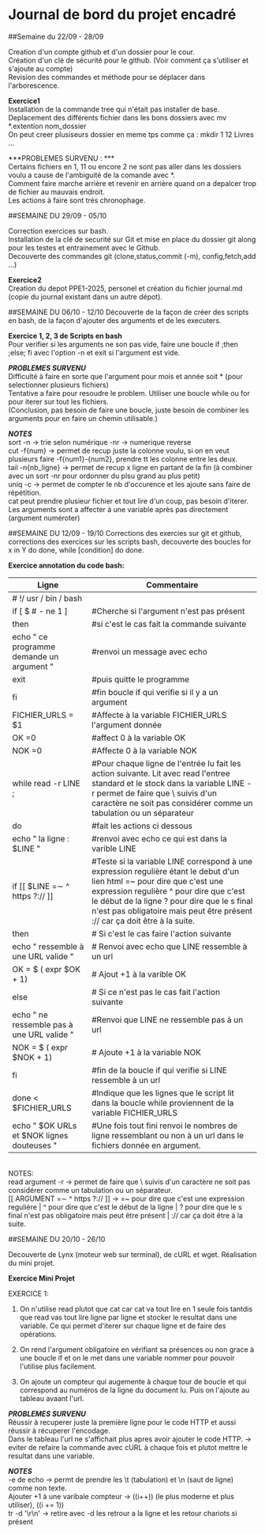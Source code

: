 # Journal de bord du projet encadré
 
##Semaine du 22/09 - 28/09

Creation d'un compte github et d'un dossier pour le cour.<br />
Création d'un clé de sécurité pour le github. (Voir comment ça s'utiliser et s'ajoute au compte) <br />
Revision des commandes et méthode pour se déplacer dans l'arborescence.<br />

**Exercice1**<br />
  Installation de la commande tree qui n'était pas installer de base. <br />
  Deplacement des différents fichier dans les bons dossiers avec mv *.extention nom_dossier<br />
   On peut creer plusiseurs dossier en meme tps comme ça : mkdir 1 12 Livres ...<br />

   ***PROBLEMES SURVENU : ***<br />
   Certains fichiers en 1, 11 ou encore 2 ne sont pas aller dans les dossiers voulu a cause de l'ambiguité de la comande avec *. <br />
   Comment faire marche arrière et revenir en arrière quand on a depalcer trop de fichier au mauvais endroit.<br />
   Les actions à faire sont trés chronophage.<br />

##SEMAINE DU 29/09 - 05/10 

  Correction exercices sur bash.<br />
  Installation de la clé de securité sur Git et mise en place du dossier git along pour les testes et entrainement avec le Github.<br />
  Decouverte des commandes git (clone,status,commit (-m), config,fetch,add ...)<br />

**Exercice2**<br />
 Creation du depot PPE1-2025, personel et création du fichier journal.md (copie du journal existant dans un autre dépot).<br />

##SEMAINE DU 06/10 - 12/10
 Découverte de la façon de créer des scripts en bash, de la façon d'ajouter des arguments et de les executers.<br />

**Exercice 1, 2, 3 de Scripts en bash**<br />
 Pour verifier si les arguments ne son pas vide, faire une boucle if ;then ;else; fi avec l'option -n et exit si l'argument est vide.<br />

  ***PROBLEMES SURVENU***<br />
  Difficulté à faire en sorte que l'argument pour mois et année soit * (pour selectionner plusieurs fichiers)<br />
  Tentative a faire pour resoudre le problem. Utiliser une boucle while ou for pour iterer sur tout les fichiers.<br />
  (Conclusion, pas besoin de faire une boucle, juste besoin de combiner les arguments pour en faire un chemin utilisable.)<br />
  
 ***NOTES***<br />
  sort -n -> trie selon numérique -nr -> numerique reverse<br />
  cut -f{num} -> permet de recup juste la colonne voulu, si on en veut plusieurs faire  -f{num1}-{num2}, prendre tt les colonne entre les deux.<br />
  tail -n{nb_ligne} -> permet de recup x ligne en partant de la fin (à combiner avec un sort -nr pour ordonner du plsu grand au plus petit)<br />
  uniq -c -> permet de compter le nb d'occurence et les ajoute sans faire de répétition.<br />
  cat peut prendre plusieur fichier et tout lire d'un coup, pas besoin d'iterer.<br />
  Les arguments sont a affecter à  une variable après pas directement (argument numéroter) <br />

##SEMAINE DU 12/09 - 19/10
  Corrections des exercies sur git et github, corrections des exercices sur les scripts bash, decouverte des boucles for x in Y do done, while [condition] do done.

  **Exercice annotation du code bash:**<br />

  | Ligne                                      | Commentaire                                                                                                                                                                                                                                                                                         |
|--------------------------------------------|-----------------------------------------------------------------------------------------------------------------------------------------------------------------------------------------------------------------------------------------------------------------------------------------------------|
| # !/ usr / bin / bash                      |                                                                                                                                                                                                                                                                                                     |
| if [ $ # - ne 1 ]                          | #Cherche si l'argument n'est pas présent                                                                                                                                                                                                                                                            |
| then                                       | #si c'est le cas fait la commande suivante                                                                                                                                                                                                                                                          |
| echo " ce programme demande un argument "  | #renvoi un message avec echo                                                                                                                                                                                                                                                                        |
| exit                                       | #puis quitte le programme                                                                                                                                                                                                                                                                           |
| fi                                         | #fin boucle if qui verifie si il y a un argument                                                                                                                                                                                                                                                    |
| FICHIER_URLS = $1                          | #Affecte à la variable FICHIER_URLS l'argument donnée                                                                                                                                                                                                                                               |
| OK =0                                      | #affect 0 à la variable OK                                                                                                                                                                                                                                                                          |
| NOK =0                                     | #Affecte 0 à la variable NOK                                                                                                                                                                                                                                                                        |
| while read -r LINE ;                       | #Pour chaque ligne de l'entrée lu fait les action suivante.  Lit avec read l'entree standard et le stock dans la variable LINE  -r permet de faire que \ suivis d'un caractère ne soit pas considérer comme un tabulation ou un séparateur                                                          |
| do                                         | #fait les actions ci dessous                                                                                                                                                                                                                                                                        |
| echo " la ligne : $LINE "                  | #renvoi avec echo ce qui est dans la varible LINE                                                                                                                                                                                                                                                   |
| if [[ $LINE =∼ ^ https ?:// ]]             | #Teste si la variable LINE correspond à une expression regulière étant le debut d'un lien html =~ pour dire que c'est une expression regulière ^ pour dire que c'est le début de la ligne ? pour dire que le s final n'est pas obligatoire mais peut être présent  :// car ça doit être à la suite. |
| then                                       | # Si c'est le cas faire l'action suivante                                                                                                                                                                                                                                                           |
| echo " ressemble à une URL valide "        | # Renvoi avec echo que LINE ressemble à un url                                                                                                                                                                                                                                                      |
| OK = $ ( expr $OK + 1)                     | # Ajout +1 à la varible OK                                                                                                                                                                                                                                                                          |
| else                                       | # Si ce n'est pas le cas fait l'action suivante                                                                                                                                                                                                                                                     |
| echo " ne ressemble pas à une URL valide " | #Renvoi que LINE ne ressemble pas à un url                                                                                                                                                                                                                                                          |
| NOK = $ ( expr $NOK + 1)                   | # Ajoute +1 à la variable NOK                                                                                                                                                                                                                                                                       |
| fi                                         | #fin de la boucle if qui verifie si LINE ressemble à un url                                                                                                                                                                                                                                         |
| done < $FICHIER_URLS                       | #Indique que les lignes que le script lit dans la boucle while proviennent de la variable FICHIER_URLS                                                                                                                                                                                              |
| echo " $OK URLs et $NOK lignes douteuses " | #Une fois tout fini renvoi le nombres de ligne ressemblant ou non à un url dans le fichiers donnée en argument.                                                                                                                                                                                     |


<br />
 NOTES: <br />
 read argument -r -> permet de faire que \ suivis d'un caractère ne soit pas considérer comme un tabulation ou un séparateur. <br />
 [[ ARGUMENT =∼ ^ https ?:// ]] -> =~ pour dire que c'est une expression regulière | ^ pour dire que c'est le début de la ligne | ? pour dire que le s final n'est pas obligatoire mais peut être présent  | :// car ça doit être à la suite. <br />

##SEMAINE DU 20/10 - 26/10

 Decouverte de Lynx (moteur web sur terminal), de cURL et wget. Réalisation du mini projet.<br />

 **Exercice Mini Projet**

 EXERCICE 1:

 1. On n'utilise read plutot que cat car cat va tout lire en 1 seule fois tantdis que read vas tout lire ligne par ligne et stocker le resultat dans une variable. Ce qui permet d'iterer sur chaque ligne et de faire des opérations.

 2. On rend l'argument obligatoire en vérifiant sa présences ou non grace à une boucle if et on le met dans une variable nommer pour pouvoir l'utilise plus facilement.

 3. On ajoute un compteur qui augemente à chaque tour de boucle et qui correspond au numéros de la ligne du document lu. Puis on l'ajoute au tableau avaant l'url.

 ***PROBLEMES SURVENU***<br />
  Réussir à recuperer juste la première ligne pour le code HTTP et aussi réussir à récuperer l'encodage. <br />
  Dans le tableau l'url ne s'affichait plus apres avoir ajouter le code HTTP. -> eviter de refaire la commande avec cURL à chaque fois et plutot mettre le resultat dans une variable.<br />

 ***NOTES***<br />
  -e de echo -> permt de prendre les \t (tabulation) et \n (saut de ligne) comme non texte.<br />
  Ajouter +1 à une varibale compteur -> ((i++)) (le plus moderne et plus utiliser), ((i += 1))<br />
  tr -d '\r\n' -> retire avec -d les retrour a la ligne et les retour chariots si présent<br />



